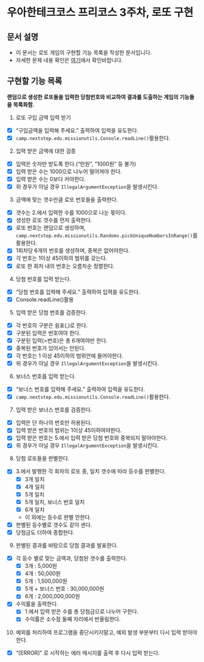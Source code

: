 # 우아한테크코스 프리코스 3주차, 로또 구현

## 문서 설명

- 이 문서는 로또 게임의 구현할 기능 목록을 작성한 문서입니다.
- 자세한 문제 내용 확인은 [여기](https://github.com/jy016011/java-lotto-6/blob/main/README.md)에서 확인바랍니다.

## 구현할 기능 목록

**랜덤으로 생성한 로또들을 입력한 당첨번호와 비교하여 결과를 도출하는 게임의 기능들을 목록화함.**

1. 로또 구입 금액 입력 받기

- [X] “구입금액을 입력해 주세요.” 출력하여 입력을 유도한다.
- [X] `camp.nextstep.edu.missionutils.Console.readLine()`활용한다.

2. 입력 받은 금액에 대한 검증

- [X] 입력은 숫자만 받도록 한다.(“만원”, “1000원” 등 불가)
- [X] 입력 받은 수는 1000으로 나누어 떨어져야 한다.
- [X] 입력 받은 수는 0보다 커야한다.
- [X] 위 경우가 아닐 경우 `IllegalArgumentException`을 발생시킨다.

3. 금액에 맞는 갯수만큼 로또 번호들을 출력한다.

- [X] 갯수는 2.에서 입력한 수를 1000으로 나눈 몫이다.
- [X] 생성한 로또 갯수를 먼저 출력한다.
- [X] 로또 번호는 랜덤으로 생성하며, `camp.nextstep.edu.missionutils.Randoms.pickUniqueNumbersInRange()`를 활용한다.
- [X] 1회차당 6개의 번호를 생성하며, 중복은 없어야한다.
- [X] 각 번호는 1이상 45이하의 범위를 갖는다.
- [X] 로또 한 회차 내의 번호는 오름차순 정렬한다.

4. 당첨 번호를 입력 받는다.

- [X] “당첨 번호를 입력해 주세요.” 출력하여 입력을 유도한다.
- [X] Console.readLine()활용

5. 입력 받은 당첨 번호를 검증한다.

- [X] 각 번호의 구분은 쉼표(,)로 한다.
- [X] 구분된 입력은 번호여야 한다.
- [X] 구분된 입력(=번호)은 총 6개여야만 한다.
- [X] 중복된 번호가 있어서는 안된다.
- [X] 각 번호는 1 이상 45이하의 범위안에 들어야한다.
- [X] 위 경우가 아닐 경우 `IllegalArgumentException`을 발생시킨다.

6. 보너스 번호를 입력 받는다.

- [X] “보너스 번호를 입력해 주세요.” 출력하여 입력을 유도한다.
- [X] `camp.nextstep.edu.missionutils.Console.readLine()`활용한다.

7. 입력 받은 보너스 번호를 검증한다.

- [X] 입력은 단 하나의 번호만 허용된다.
- [X] 입력 받은 번호의 범위는 1이상 45이하여야한다.
- [X] 입력 받은 번호는 5.에서 입력 받은 당첨 번호와 중복되지 말아야한다.
- [X] 위 경우가 아닐 경우 `IllegalArgumentException`을 발생시킨다.

8. 당첨 로또들을 판별한다.

- [X] 3.에서 발행한 각 회차의 로또 중, 일치 갯수에 따라 등수를 판별한다.
    - [X] 3개 일치
    - [X] 4개 일치
    - [X] 5개 일치
    - [X] 5개 일치, 보너스 번호 일치
    - [X] 6개 일치
    - 이 외에는 등수로 판별 안한다.
- [X] 판별된 등수별로 갯수도 같이 센다.
- [X] 당첨금도 더하여 종합한다.

9. 판별된 결과를 바탕으로 당첨 결과를 발표한다.

- [X] 각 등수 별로 맞는 금액과, 당첨된 갯수를 출력한다.
    - [X] 3개 : 5,000원
    - [X] 4개 : 50,000원
    - [X] 5개 : 1,500,000원
    - [X] 5개 + 보너스 번호 : 30,000,000원
    - [X] 6개 : 2,000,000,000원
- [X] 수익률을 출력한다.
    - [X] 1.에서 입력 받은 수를 총 당첨금으로 나누어 구한다.
    - [X] 수익률은 소수점 둘째 자리에서 반올림한다.

10. 예외를 처리하여 프로그램을 중단시키지말고, 예외 발생 부분부터 다시 입력 받아야한다.

- [X] “[ERROR]” 로 시작하는 에러 메시지를 출력 후 다시 입력 받는다.



